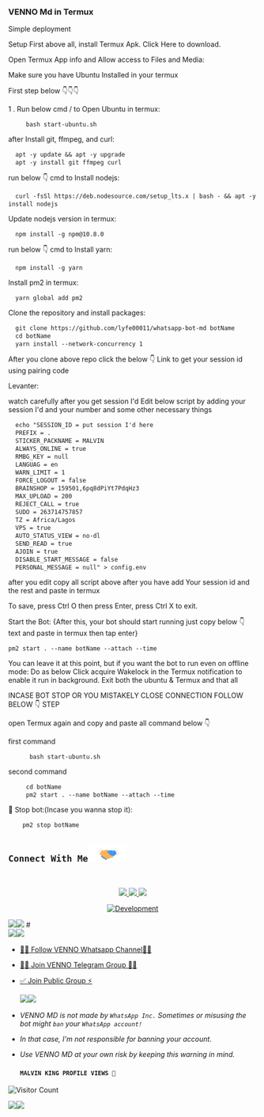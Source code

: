 ### VENNO Md in Termux
Simple deployment

Setup
First above all, install Termux Apk. Click Here to download.

Open Termux App info and Allow access to Files and Media:

Make sure you have Ubuntu Installed in your termux

First step below 👇👇👇

1 . Run below cmd / to Open Ubuntu in termux:

         bash start-ubuntu.sh
after Install git, ffmpeg, and curl:

      apt -y update && apt -y upgrade
      apt -y install git ffmpeg curl
run below 👇 cmd to Install nodejs:

      curl -fsSl https://deb.nodesource.com/setup_lts.x | bash - && apt -y install nodejs
Update nodejs version in termux:

      npm install -g npm@10.8.0
run below 👇 cmd to Install yarn:

      npm install -g yarn
Install pm2 in termux:

      yarn global add pm2
Clone the repository and install packages:

      git clone https://github.com/lyfe00011/whatsapp-bot-md botName
      cd botName
      yarn install --network-concurrency 1
After you clone above repo click the below 👇 Link to get your session id using pairing code

Levanter:

watch carefully after you get session I'd Edit below script by adding your session I'd and your number and some other necessary things

      echo "SESSION_ID = put session I'd here
      PREFIX = .
      STICKER_PACKNAME = MALVIN
      ALWAYS_ONLINE = true
      RMBG_KEY = null
      LANGUAG = en
      WARN_LIMIT = 1
      FORCE_LOGOUT = false
      BRAINSHOP = 159501,6pq8dPiYt7PdqHz3
      MAX_UPLOAD = 200
      REJECT_CALL = true
      SUDO = 263714757857
      TZ = Africa/Lagos
      VPS = true
      AUTO_STATUS_VIEW = no-dl
      SEND_READ = true
      AJOIN = true
      DISABLE_START_MESSAGE = false
      PERSONAL_MESSAGE = null" > config.env
after you edit copy all script above after you have add Your session id and the rest and paste in termux

To save, press Ctrl O then press Enter, press Ctrl X to exit.

Start the Bot: {After this, your bot should start running just copy below 👇 text and paste in termux then tap enter}

    pm2 start . --name botName --attach --time
You can leave it at this point, but if you want the bot to run even on offline mode: Do as below
Click acquire Wakelock in the Termux notification to enable it run in background. Exit both the ubuntu & Termux and that all

INCASE BOT STOP OR YOU MISTAKELY CLOSE CONNECTION FOLLOW BELOW 👇 STEP

open Termux again and copy and paste all command below 👇

first command

          bash start-ubuntu.sh
second command

         cd botName
         pm2 start . --name botName --attach --time
🛑 Stop bot:(Incase you wanna stop it):

        pm2 stop botName


## ```Connect With Me```<img src="https://github.com/0xAbdulKhalid/0xAbdulKhalid/raw/main/assets/mdImages/handshake.gif" width ="80"></h1> 
 <br> 
<p align="center">
<a href="https://wa.me/263714757857"><img src="https://img.shields.io/badge/Contact David-25D366?style=for-the-badge&logo=whatsapp&logoColor=white" />
<a href="https://whatsapp.com/channel/0029Vac8SosLY6d7CAFndv3Z"><img src="https://img.shields.io/badge/Join Official Channel-25D366?style=for-the-badge&logo=whatsapp&logoColor=white" />
<a href="https://t.me/malvinking2"><img src="https://img.shields.io/badge/Telegram-0088cc?style=for-the-badge&logo=telegram&logoColor=white" /><br>
<p align="center">
<img alt="Development" width="250" src="https://media2.giphy.com/media/W9tBvzTXkQopi/giphy.gif?cid=6c09b952xu6syi1fyqfyc04wcfk0qvqe8fd7sop136zxfjyn&ep=v1_internal_gif_by_id&rid=giphy.gif&ct=g" /> </p>
<a><img src='https://i.imgur.com/LyHic3i.gif'/></a><a><img src='https://i.imgur.com/LyHic3i.gif'/></a>
# 

<br>
<a><img src='https://i.imgur.com/LyHic3i.gif'/></a><a><img src='https://i.imgur.com/LyHic3i.gif'/></a>

* [🧑‍💻 Follow VENNO Whatsapp Channel🧑‍💻](https://whatsapp.com/channel/0029Vac8SosLY6d7CAFndv3Z)

* [🧑‍💻 Join VENNO Telegram Group 🧑‍💻](https://t.me/malvinking2)

* [✅ Join Public Group ⚡](https://chat.whatsapp.com/C6mhOzGQqK5Lpu3y7noTOd)

  <a><img src='https://i.imgur.com/LyHic3i.gif'/></a><a><img src='https://i.imgur.com/LyHic3i.gif'/></a>
  

- *VENNO MD is not made by `WhatsApp Inc.` Sometimes or misusing the bot might `ban` your `WhatsApp account!`*
- *In that case, I'm not responsible for banning your account.*
- *Use VENNO MD at your own risk by keeping this warning in mind.*
  
  #### ```MALVIN KING PROFILE VIEWS 🧚```
![Visitor Count](https://profile-counter.glitch.me/kingmalvn/count.svg)

<a><img src='https://i.imgur.com/LyHic3i.gif'/></a><a><img src='https://i.imgur.com/LyHic3i.gif'/></a>


 

